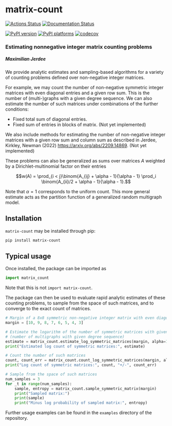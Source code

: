 # matrix-count

[![Actions Status][actions-badge]][actions-link]
[![Documentation Status][rtd-badge]][rtd-link]

[![PyPI version][pypi-version]][pypi-link]
[![PyPI platforms][pypi-platforms]][pypi-link]
[![codecov][codecov-badge]][codecov-link]

<!-- SPHINX-START -->

<!-- prettier-ignore-start -->
[actions-badge]:            https://github.com/maxjerdee/matrix-count/workflows/CI/badge.svg
[actions-link]:             https://github.com/maxjerdee/matrix-count/actions
[codecov-badge]:            https://codecov.io/github/maxjerdee/matrix-count/coverage.svg?token=1GSB7GLW7K
[codecov-link]:             https://codecov.io/github/maxjerdee/matrix-count
[github-discussions-badge]: https://img.shields.io/static/v1?label=Discussions&message=Ask&color=blue&logo=github
[pypi-link]:                https://pypi.org/project/matrix-count/
[pypi-platforms]:           https://img.shields.io/pypi/pyversions/matrix-count
[pypi-version]:             https://img.shields.io/pypi/v/matrix-count
[rtd-badge]:                https://readthedocs.org/projects/matrix-count/badge/?version=latest
[rtd-link]:                 https://matrix-count.readthedocs.io/en/latest/?badge=latest

<!-- prettier-ignore-end -->

### Estimating nonnegative integer matrix counting problems

##### Maximilian Jerdee

We provide analytic estimates and sampling-based algorithms for a variety of
counting problems defined over non-negative integer matrices.

For example, we may count the number of non-negative symmetric integer matrices
with even diagonal entries and a given row sum. This is the number of
(multi-)graphs with a given degree sequence. We can also estimate the number of
such matrices under combinations of the further conditions:

- Fixed total sum of diagonal entries.
- Fixed sum of entries in blocks of matrix. (Not yet implemented)

We also include methods for estimating the number of non-negative integer
matrices with a given row sum and column sum as described in Jerdee, Kirkley,
Newman (2022) https://arxiv.org/abs/2209.14869. (Not yet implemented)

These problems can also be generalized as sums over matrices $A$ weighted by a
Dirichlet-multinomial factor on their entries

$$w(A) = \prod_{i < j}\binom{A_{ij} + \alpha - 1}{\alpha - 1} \prod_i \binom{A_{ii}/2 + \alpha - 1}{\alpha - 1}.$$

Note that $\alpha = 1$ corresponds to the uniform count. This more general
estimate acts as the partition function of a generalized random multigraph
model.

## Installation

`matrix-count` may be installed through pip:

```bash
pip install matrix-count
```

## Typical usage

Once installed, the package can be imported as

```python
import matrix_count
```

Note that this is not `import matrix-count`.

The package can then be used to evaluate rapid analytic estimates of these
counting problems, to sample from the space of such matrices, and to converge to
the exact count of matrices.

```python
# Margin of a 8x8 symmetric non-negative integer matrix with even diagonal entries
margin = [10, 9, 8, 7, 6, 5, 4, 3]

# Estimate the logarithm of the number of symmetric matrices with given margin sum
# (number of multigraphs with given degree sequence)
estimate = matrix_count.estimate_log_symmetric_matrices(margin, alpha=1)
print("Estimated log count of symmetric matrices:", estimate)

# Count the number of such matrices
count, count_err = matrix_count.count_log_symmetric_matrices(margin, alpha=1)
print("Log count of symmetric matrices:", count, "+/-", count_err)

# Sample from the space of such matrices
num_samples = 3
for _t in range(num_samples):
    sample, entropy = matrix_count.sample_symmetric_matrix(margin)
    print("Sampled matrix:")
    print(sample)
    print("Minus log probability of sampled matrix:", entropy)
```

Further usage examples can be found in the `examples` directory of the
repository.
